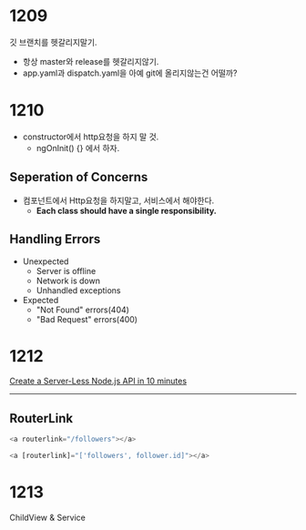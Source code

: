 # 1209

깃 브랜치를 헷갈리지말기.

- 항상 master와 release를 헷갈리지않기.
- app.yaml과 dispatch.yaml을 아예 git에 올리지않는건 어떨까?



# 1210

- constructor에서 http요청을 하지 말 것.
  - ngOnInit() {} 에서 하자.



## Seperation of Concerns

- 컴포넌트에서 Http요청을 하지말고, 서비스에서 해야한다.
  - **Each class should have a single responsibility.**



## Handling Errors

- Unexpected
  - Server is offline
  - Network is down
  - Unhandled exceptions
- Expected
  - "Not Found" errors(404)
  - "Bad Request" errors(400)



# 1212

[Create a Server-Less Node.js API in 10 minutes](https://medium.com/javascript-in-plain-english/create-a-server-less-api-in-10-minutes-4a4cf012eeda)



---

## RouterLink

```typescript
<a routerlink="/followers"></a>

<a [routerlink]="['followers', follower.id]"></a>
```



# 1213

ChildView & Service